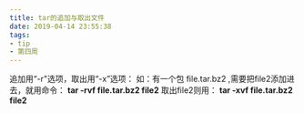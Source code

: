```yaml
---
title: tar的追加与取出文件
date: 2019-04-14 23:55:38
tags:
- tip
- 第四周
---
```


追加用“-r"选项，取出用“-x”选项：
如：有一个包 file.tar.bz2 ,需要把file2添加进去，就用命令：
**tar -rvf file.tar.bz2 file2**
取出file2则用：
**tar -xvf file.tar.bz2 file2**
